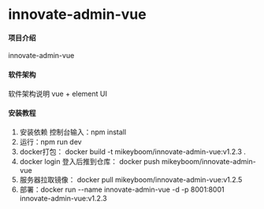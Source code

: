 # innovate-admin-vue

#### 项目介绍
innovate-admin-vue

#### 软件架构
软件架构说明
vue + element UI

#### 安装教程

1. 安装依赖
控制台输入：npm install
2. 运行：npm run dev
3. docker打包： docker build -t mikeyboom/innovate-admin-vue:v1.2.3 .
4. docker login 登入后推到仓库： docker push mikeyboom/innovate-admin-vue
5. 服务器拉取镜像： docker pull mikeyboom/innovate-admin-vue:v1.2.5
6. 部署：docker run --name innovate-admin-vue -d -p 8001:8001 innovate-admin-vue:v1.2.3


